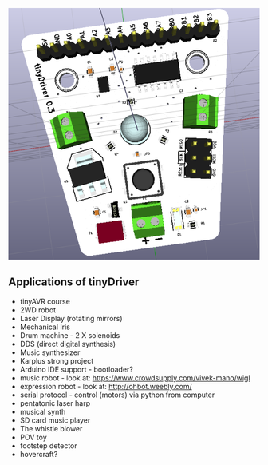![](tinyDriver.png)

## Applications of tinyDriver

- tinyAVR course
- 2WD robot
- Laser Display (rotating mirrors)
- Mechanical Iris
- Drum machine - 2 X solenoids
- DDS (direct digital synthesis)
- Music synthesizer
- Karplus strong project
- Arduino IDE support - bootloader?
- music robot - look at: 
  https://www.crowdsupply.com/vivek-mano/wigl
- expression robot - look at: http://ohbot.weebly.com/
- serial protocol - control (motors) via python from computer
- pentatonic laser harp
- musical synth
- SD card music player
- The whistle blower
- POV toy
- footstep detector
- hovercraft?
